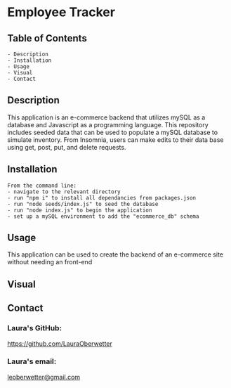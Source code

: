 # Employee Tracker

  ## Table of Contents
    - Description
    - Installation
    - Usage
    - Visual
    - Contact

  ## Description

  This application is an e-commerce backend that utilizes mySQL as a database and Javascript as a programming language. This repository includes seeded data that can be used to populate a mySQL database to simulate inventory. From Insomnia, users can make edits to their data base using get, post, put, and delete requests.

  
  ## Installation
  ```
  From the command line:
  - navigate to the relevant directory
  - run "npm i" to install all dependancies from packages.json 
  - run "node seeds/index.js" to seed the database
  - run "node index.js" to begin the application
  - set up a mySQL environment to add the "ecommerce_db" schema
  ```

  ## Usage

  This application can be used to create the backend of an e-commerce site without needing an front-end

## Visual

  

  ## Contact
  ### Laura's GitHub:
  https://github.com/LauraOberwetter
  ### Laura's email:
  leoberwetter@gmail.com
